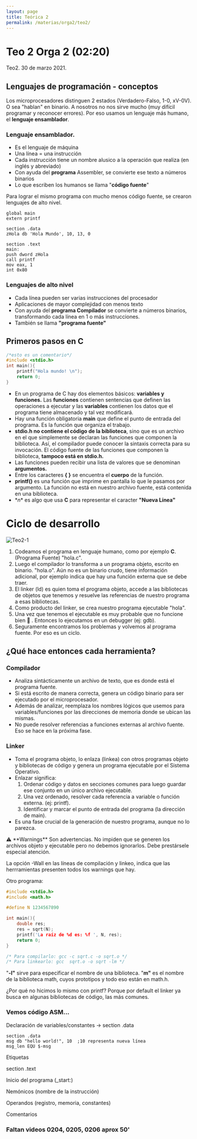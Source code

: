 ```yaml
---
layout: page
title: Teórica 2
permalink: /materias/orga2/teo2/
---
```


# Teo 2 Orga 2 (02:20)

Teo2. 30 de marzo 2021.

## Lenguajes de programación - conceptos

Los microprocesadores distinguen 2 estados (Verdadero-Falso, 1-0, xV-0V). O sea "hablan" en binario. A nosotros no nos sirve mucho (muy difícil programar y reconocer errores).
Por eso usamos un lenguaje más humano, el **lenguaje ensamblador**. 

### Lenguaje ensamblador.

- Es el lenguaje de máquina
- Una línea = una instrucción
- Cada instrucción tiene un nombre alusico a la operación que realiza (en inglés y abreviado)
- Con ayuda del **programa** Assembler, se convierte ese texto a números binarios
- Lo que escriben los humanos se llama "**código fuente**"

Para lograr el mismo programa con mucho menos código fuente, se crearon lenguajes de alto nivel.

```wasm
global main
extern printf

section .data
zHola db 'Hola Mundo', 10, 13, 0

section .text
main:
push dword zHola
call printf
mov eax, 1
int 0x80
```

### Lenguajes de alto nivel

- Cada línea pueden ser varias instrucciones del procesador
- Aplicaciones de mayor complejidad con menos texto
- Con ayuda del **programa Compilador** se convierte a números binarios, transformando cada línea en 1 o más instrucciones.
- También se llama **"programa fuente"**

## Primeros pasos en C

```c
/*esto es un comentario*/
#include <stdio.h>
int main(){
	printf("Hola mundo! \n");
	return 0;
}
```

- En un programa de C hay dos elementos básicos: **variables y funciones.** Las **funciones** contienen sentencias que definen las operaciones a ejecutar y las **variables** contienen los datos que el programa tiene almacenado y tal vez modificará.
- Hay una función obligatoria **main** que define el punto de entrada del programa. Es la función que organiza el trabajo.
- **stdio.h no contiene el código de la biblioteca**, sino que es un archivo en el que simplemente se declaran las funciones que componen la biblioteca. Así, el compilador puede conocer la sintaxis correcta para su invocación. El código fuente de las funciones que componen la biblioteca, **tampoco está en stdio.h.**
- Las funciones pueden recibir una lista de valores que se denominan **argumentos.**
- Entre los caracteres **{ }** se encuentra el **cuerpo** de la función.
- **printf()** es una función que imprime en pantalla lo que le pasamos por argumento. La función no está en nuestro archivo fuente, está contenida en una biblioteca.
- \**n** es algo que usa **C** para representar el caracter **"Nueva Línea"**

# Ciclo de desarrollo

![Teo2-1][1]

1. Codeamos el programa en lenguaje humano, como por ejemplo **C**. (Programa Fuente) "hola.c".
2. Luego el compilador lo transforma a un programa objeto, escrito en binario. "hola.o". Aún no es un binario crudo, tiene información adicional, por ejemplo indica que hay una función externa que se debe traer.
3. El linker (ld) es quien toma el programa objeto, accede a las bibliotecas de objetos que tenemos y resuelve las referencias de nuestro programa a esas bibliotecas.
4. Como producto del linker, se crea nuestro programa ejecutable "hola".
5. Una vez que tenemos el ejecutable es muy probable que no funcione bien 🙂 . Entonces lo ejecutamos en un debugger (ej: gdb).
6. Seguramente encontramos los problemas y volvemos al programa fuente. Por eso es un ciclo.

## ¿Qué hace entonces cada herramienta?

### Compilador

- Analiza sintácticamente un archivo de texto, que es donde está el programa fuente.
- Si está escrito de manera correcta, genera un código binario para ser ejecutado por el microprocesador.
- Además de analizar, reemplaza los nombres lógicos que usemos para variables/funciones por las direcciones de memoria donde se ubican las mismas.
- No puede resolver referencias a funciones externas al archivo fuente. Eso se hace en la próxima fase.

### Linker

- Toma el programa objeto, lo enlaza (linkea) con otros programas objeto y bibliotecas de código y genera un programa ejecutable por el Sistema Operativo.
- Enlazar significa:
    1. Ordenar código y datos en secciones comunes para luego guardar ese conjunto en un único archivo ejecutable.
    2. Una vez ordenado, resolver cada referencia a variable o función externa. (ej: printf).
    3. Identificar y marcar el punto de entrada del programa (la dirección de main).
- Es una fase crucial de la generación de nuestro programa, aunque no lo parezca.

<aside>
⚠️ **Warnings**
Son advertencias. No impiden que se generen los archivos objeto y ejecutable pero no debemos ignorarlos. Debe prestársele especial atención.

La opción -Wall en las líneas de compilación y linkeo, indica que las herrramientas presenten todos los warnings que hay.

</aside>

Otro programa:

```c
#include <stdio.h>
#include <math.h>

#define N 1234567890

int main(){
	double res;
	res = sqrt(N);
	printf('La raíz de %d es: %f ', N, res);
	return 0;
}

/* Para compilarlo: gcc -c sqrt.c -o sqrt.o */
/* Para linkearlo: gcc  sqrt.o -o sqrt -lm */
```

"**-l"** sirve para especificar el nombre de una biblioteca.
"**m"** es el nombre de la biblioteca math, cuyos prototipos y todo eso están en math.h.

¿Por qué no hicimos lo mismo con printf?
Porque por default el linker ya busca en algunas bibliotecas de código, las más comunes.

### Vemos código ASM...

Declaración de variables/constantes → section .data

```wasm
section .data
msg db "hello world!", 10  ;10 representa nueva línea
msg_len EQU $-msg
```

Etiquetas

section .text

Inicio del programa (_start:)

Nemónicos (nombre de la instrucción)

Operandos (registro, memoria, constantes)

Comentarios

### **Faltan videos 0204, 0205, 0206 aprox 50'**


[1]: https://lh3.googleusercontent.com/bvDG8hrNUCcLYNlyhWIKuR29KcbYk1lJOaXfzqGwFMnL0igh9mmN2FS825tEMl2JYLhV6iqWh988_c8uq9mqe3SpPzfMcjE3xCfZW1adApsvwok55eCpAE3JR9fEi-4wcoGfRGfaRpIfOoFiFB0p7y7MdCJs_DyzYzBqcCT15hqNccQIPZOtjveMgrqJdtD4f0uUimkQ80_Uhj1L4Xm4pPZeAHZrgfDNGS3VTQTvVuCTaA4Tp-3WNKWVTciE4e_3-XiF8fW9xMf3xrntKua4AVSuhsYkJIG_s-33jbgwVua9Iqd_QgDvwJqcHEr919H2GM1oWfWLu6LYIbZPZEYnIM0UtHfM1-lY_Mf-k1klonTcCs0Lf1WNYibtfxnH2tBveTlg5vXt1DdgdrpyJenVK6pUOI_5HuSTIe8dkwyuvj-XQJQev3l3P2fAcq9gN_YzOIoivwdOuV-_5NnBvi2GCzPG6uUAp__uD-Z9naBl90GQ5U3rRuPYdv7QJp1ylHj6nS6ED5jsvhJcJoXnthU6HyegMmC5C62D3abMkGGT7wksCGO_BUqicCR1DewcgkaXvJyzDIyrkBTE2AxKOa5lmrDGYGCOEagYcVwPkm3Pv-pd5iarT7vggBbbO0oYs8eqdM-Rvk7RzU7YMd3-_3_jAhfh-iMQZAj-zEjPS1wIJeoPnuFG_qk-znRTzsYDzaUxbll0i_mvEXbxWsDivsLYb1CPYc0KCBDCz7LTNK2YHdEIW_J6PGmXPp1N9lLobtTWrUkrG8EbDQAceZxTCKEASurOgZsNzziyc4tdDYayCYUQCR32EMBQZ2RzBwXA2ZorMYW6V3vGkyg-5bFp4vGOYnZYQ_RgNObGioUC0-ocow=w1156-h780-no?authuser=3 